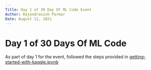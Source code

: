 ```yaml
---
Title: Day 1 of 30 Day Of ML Code Event
Author: Rajendrasinh Parmar
Date: August 12, 2021
---
```


# Day 1 of 30 Days Of ML Code

As part of day 1 for the event, followed the steps provided in [getting-started-with-kaggle.ipynb](./getting-started-with-kaggle.ipynb)
